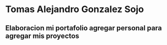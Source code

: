 # Tomas Alejandro Gonzalez Sojo 

## Elaboracion mi portafolio agregar personal para agregar mis proyectos 
